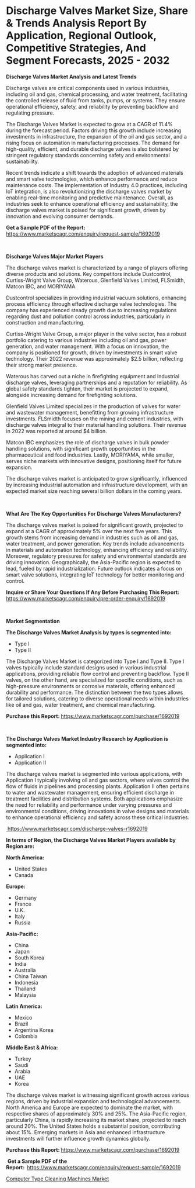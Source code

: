 <p><h1>Discharge Valves Market Size, Share & Trends Analysis Report By Application, Regional Outlook, Competitive Strategies, And Segment Forecasts, 2025 - 2032</h1></p><p><strong>Discharge Valves Market Analysis and Latest Trends</strong></p>
<p><p>Discharge valves are critical components used in various industries, including oil and gas, chemical processing, and water treatment, facilitating the controlled release of fluid from tanks, pumps, or systems. They ensure operational efficiency, safety, and reliability by preventing backflow and regulating pressure.</p><p>The Discharge Valves Market is expected to grow at a CAGR of 11.4% during the forecast period. Factors driving this growth include increasing investments in infrastructure, the expansion of the oil and gas sector, and a rising focus on automation in manufacturing processes. The demand for high-quality, efficient, and durable discharge valves is also bolstered by stringent regulatory standards concerning safety and environmental sustainability.</p><p>Recent trends indicate a shift towards the adoption of advanced materials and smart valve technologies, which enhance performance and reduce maintenance costs. The implementation of Industry 4.0 practices, including IoT integration, is also revolutionizing the discharge valves market by enabling real-time monitoring and predictive maintenance. Overall, as industries seek to enhance operational efficiency and sustainability, the discharge valves market is poised for significant growth, driven by innovation and evolving consumer demands.</p></p>
<p><strong>Get a Sample PDF of the Report:&nbsp;</strong> <a href="https://www.marketscagr.com/enquiry/request-sample/1692019?utm_campaign=1952&utm_medium=2&utm_source=Github&utm_content=ia&utm_term=07012025&utm_id=discharge-valves">https://www.marketscagr.com/enquiry/request-sample/1692019</a></p>
<p>&nbsp;</p>
<p><strong>Discharge Valves Major Market Players</strong></p>
<p><p>The discharge valves market is characterized by a range of players offering diverse products and solutions. Key competitors include Dustcontrol, Curtiss-Wright Valve Group, Waterous, Glenfield Valves Limited, FLSmidth, Matcon IBC, and MORIYAMA. </p><p>Dustcontrol specializes in providing industrial vacuum solutions, enhancing process efficiency through effective discharge valve technologies. The company has experienced steady growth due to increasing regulations regarding dust and pollution control across industries, particularly in construction and manufacturing. </p><p>Curtiss-Wright Valve Group, a major player in the valve sector, has a robust portfolio catering to various industries including oil and gas, power generation, and water management. With a focus on innovation, the company is positioned for growth, driven by investments in smart valve technology. Their 2022 revenue was approximately $2.5 billion, reflecting their strong market presence.</p><p>Waterous has carved out a niche in firefighting equipment and industrial discharge valves, leveraging partnerships and a reputation for reliability. As global safety standards tighten, their market is projected to expand, alongside increasing demand for firefighting solutions.</p><p>Glenfield Valves Limited specializes in the production of valves for water and wastewater management, benefitting from growing infrastructure investments. FLSmidth focuses on the mining and cement industries, with discharge valves integral to their material handling solutions. Their revenue in 2022 was reported at around $4 billion.</p><p>Matcon IBC emphasizes the role of discharge valves in bulk powder handling solutions, with significant growth opportunities in the pharmaceutical and food industries. Lastly, MORIYAMA, while smaller, serves niche markets with innovative designs, positioning itself for future expansion.</p><p>The discharge valves market is anticipated to grow significantly, influenced by increasing industrial automation and infrastructure development, with an expected market size reaching several billion dollars in the coming years.</p></p>
<p>&nbsp;</p>
<p><strong>What Are The Key Opportunities For Discharge Valves Manufacturers?</strong></p>
<p><p>The discharge valves market is poised for significant growth, projected to expand at a CAGR of approximately 5% over the next five years. This growth stems from increasing demand in industries such as oil and gas, water treatment, and power generation. Key trends include advancements in materials and automation technology, enhancing efficiency and reliability. Moreover, regulatory pressures for safety and environmental standards are driving innovation. Geographically, the Asia-Pacific region is expected to lead, fueled by rapid industrialization. Future outlook indicates a focus on smart valve solutions, integrating IoT technology for better monitoring and control.</p></p>
<p><strong>Inquire or Share Your Questions If Any Before Purchasing This Report:</strong> <a href="https://www.marketscagr.com/enquiry/pre-order-enquiry/1692019?utm_campaign=1952&utm_medium=2&utm_source=Github&utm_content=ia&utm_term=07012025&utm_id=discharge-valves">https://www.marketscagr.com/enquiry/pre-order-enquiry/1692019</a></p>
<p>&nbsp;</p>
<p><strong>Market Segmentation</strong></p>
<p><strong>The Discharge Valves Market Analysis by types is segmented into:</strong></p>
<p><ul><li>Type I</li><li>Type II</li></ul></p>
<p><p>The Discharge Valves Market is categorized into Type I and Type II. Type I valves typically include standard designs used in various industrial applications, providing reliable flow control and preventing backflow. Type II valves, on the other hand, are specialized for specific conditions, such as high-pressure environments or corrosive materials, offering enhanced durability and performance. The distinction between the two types allows for tailored solutions, catering to diverse operational needs within industries like oil and gas, water treatment, and chemical manufacturing.</p></p>
<p><strong>Purchase this Report:&nbsp;</strong><a href="https://www.marketscagr.com/purchase/1692019?utm_campaign=1952&utm_medium=2&utm_source=Github&utm_content=ia&utm_term=07012025&utm_id=discharge-valves">https://www.marketscagr.com/purchase/1692019</a></p>
<p>&nbsp;</p>
<p><strong>The Discharge Valves Market Industry Research by Application is segmented into:</strong></p>
<p><ul><li>Application I</li><li>Application II</li></ul></p>
<p><p>The discharge valves market is segmented into various applications, with Application I typically involving oil and gas sectors, where valves control the flow of fluids in pipelines and processing plants. Application II often pertains to water and wastewater management, ensuring efficient discharge in treatment facilities and distribution systems. Both applications emphasize the need for reliability and performance under varying pressures and environmental conditions, driving innovations in valve designs and materials to enhance operational efficiency and safety across these critical industries.</p></p>
<p><a href="https://www.marketscagr.com/discharge-valves-r1692019?utm_campaign=1952&utm_medium=2&utm_source=Github&utm_content=ia&utm_term=07012025&utm_id=discharge-valves">&nbsp;https://www.marketscagr.com/discharge-valves-r1692019</a></p>
<p><strong>In terms of Region, the Discharge Valves Market Players available by Region are:</strong></p>
<p>
    <p> <strong> North America: </strong>
        <ul>
            <li>United States</li>
            <li>Canada</li>
        </ul>
        </p> 
    <p> <strong> Europe: </strong>
        <ul>
            <li>Germany</li>
            <li>France</li>
            <li>U.K.</li>
            <li>Italy</li>
            <li>Russia</li>
        </ul>
        </p> 
    <p> <strong> Asia-Pacific: </strong>
        <ul>
            <li>China</li>
            <li>Japan</li>
            <li>South Korea</li>
            <li>India</li>
            <li>Australia</li>
            <li>China Taiwan</li>
            <li>Indonesia</li>
            <li>Thailand</li>
            <li>Malaysia</li>
        </ul>
        </p> 
    <p> <strong> Latin America: </strong>
        <ul>
            <li>Mexico</li>
            <li>Brazil</li>
            <li>Argentina Korea</li>
            <li>Colombia</li>
        </ul>
        </p> 
    <p> <strong> Middle East & Africa: </strong>
        <ul>
            <li>Turkey</li>
            <li>Saudi</li>
            <li>Arabia</li>
            <li>UAE</li>
            <li>Korea</li>
        </ul>
    </p>
    </p>
<p><p>The discharge valves market is witnessing significant growth across various regions, driven by industrial expansion and technological advancements. North America and Europe are expected to dominate the market, with respective shares of approximately 30% and 25%. The Asia-Pacific region, particularly China, is rapidly increasing its market share, projected to reach around 20%. The United States holds a substantial position, contributing about 15%. Emerging markets in Asia and enhanced infrastructure investments will further influence growth dynamics globally.</p></p>
<p><strong>Purchase this Report: </strong><a href="https://www.marketscagr.com/purchase/1692019?utm_campaign=1952&utm_medium=2&utm_source=Github&utm_content=ia&utm_term=07012025&utm_id=discharge-valves">https://www.marketscagr.com/purchase/1692019</a></p>
<p>&nbsp;<strong>Get a Sample PDF of the Report:&nbsp;&nbsp;</strong><a href="https://www.marketscagr.com/enquiry/request-sample/1692019?utm_campaign=1952&utm_medium=2&utm_source=Github&utm_content=ia&utm_term=07012025&utm_id=discharge-valves">https://www.marketscagr.com/enquiry/request-sample/1692019</a></p>
<p><strong></strong></p>
<p><p><a href="https://github.com/dringals/Market-Research-Report-List-6/blob/main/computer-type-cleaning-machines-market.md?utm_campaign=1952&utm_medium=2&utm_source=Github&utm_content=ia&utm_term=07012025&utm_id=discharge-valves">Computer Type Cleaning Machines Market</a></p></p>